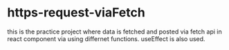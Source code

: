 # https-request-viaFetch
this is the practice project where data is fetched and posted via fetch api in react component via using differnet functions. useEffect is also used.
